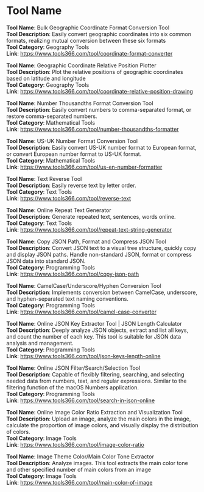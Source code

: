 # Tool Name

**Tool Name**: Bulk Geographic Coordinate Format Conversion Tool  
**Tool Description**: Easily convert geographic coordinates into six common formats, realizing mutual conversion between these six formats  
**Tool Category**: Geography Tools  
**Link**: https://www.tools366.com/tool/coordinate-format-converter


**Tool Name**: Geographic Coordinate Relative Position Plotter  
**Tool Description**: Plot the relative positions of geographic coordinates based on latitude and longitude  
**Tool Category**: Geography Tools  
**Link**: https://www.tools366.com/tool/coordinate-relative-position-drawing


**Tool Name**: Number Thousandths Format Conversion Tool  
**Tool Description**: Easily convert numbers to comma-separated format, or restore comma-separated numbers.  
**Tool Category**: Mathematical Tools  
**Link**: https://www.tools366.com/tool/number-thousandths-formatter


**Tool Name**: US-UK Number Format Conversion Tool  
**Tool Description**: Easily convert US-UK number format to European format, or convert European number format to US-UK format.  
**Tool Category**: Mathematical Tools  
**Link**: https://www.tools366.com/tool/us-en-number-formatter


**Tool Name**: Text Reverse Tool  
**Tool Description**: Easily reverse text by letter order.  
**Tool Category**: Text Tools  
**Link**: https://www.tools366.com/tool/reverse-text


**Tool Name**: Online Repeat Text Generator  
**Tool Description**: Generate repeated text, sentences, words online.  
**Tool Category**: Text Tools  
**Link**: https://www.tools366.com/tool/repeat-text-string-generator


**Tool Name**: Copy JSON Path, Format and Compress JSON Tool  
**Tool Description**: Convert JSON text to a visual tree structure, quickly copy and display JSON paths. Handle non-standard JSON, format or compress JSON data into standard JSON.  
**Tool Category**: Programming Tools  
**Link**: https://www.tools366.com/tool/copy-json-path


**Tool Name**: CamelCase/Underscore/Hyphen Conversion Tool  
**Tool Description**: Implements conversion between CamelCase, underscore, and hyphen-separated text naming conventions.  
**Tool Category**: Programming Tools  
**Link**: https://www.tools366.com/tool/camel-case-converter


**Tool Name**: Online JSON Key Extractor Tool | JSON Length Calculator  
**Tool Description**: Deeply analyze JSON objects, extract and list all keys, and count the number of each key. This tool is suitable for JSON data analysis and management.  
**Tool Category**: Programming Tools  
**Link**: https://www.tools366.com/tool/json-keys-length-online


**Tool Name**: Online JSON Filter/Search/Selection Tool  
**Tool Description**: Capable of flexibly filtering, searching, and selecting needed data from numbers, text, and regular expressions. Similar to the filtering function of the macOS Numbers application.  
**Tool Category**: Programming Tools  
**Link**: https://www.tools366.com/tool/search-in-json-online


**Tool Name**: Online Image Color Ratio Extraction and Visualization Tool  
**Tool Description**: Upload an image, analyze the main colors in the image, calculate the proportion of image colors, and visually display the distribution of colors.  
**Tool Category**: Image Tools  
**Link**: https://www.tools366.com/tool/image-color-ratio


**Tool Name**: Image Theme Color/Main Color Tone Extractor  
**Tool Description**: Analyze images. This tool extracts the main color tone and other specified number of main colors from an image  
**Tool Category**: Image Tools  
**Link**: https://www.tools366.com/tool/main-color-of-image



